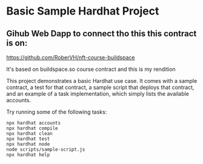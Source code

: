 # Basic Sample Hardhat Project
## Gihub Web Dapp to connect tho this this  contract is on: 
https://github.com/RoberVH/nft-course-buildspace

It's based on buildspace.so course contract and this is my rendition

This project demonstrates a basic Hardhat use case. It comes with a sample contract, a test for that contract, a sample script that deploys that contract, and an example of a task implementation, which simply lists the available accounts.

Try running some of the following tasks:

```shell
npx hardhat accounts
npx hardhat compile
npx hardhat clean
npx hardhat test
npx hardhat node
node scripts/sample-script.js
npx hardhat help
```
